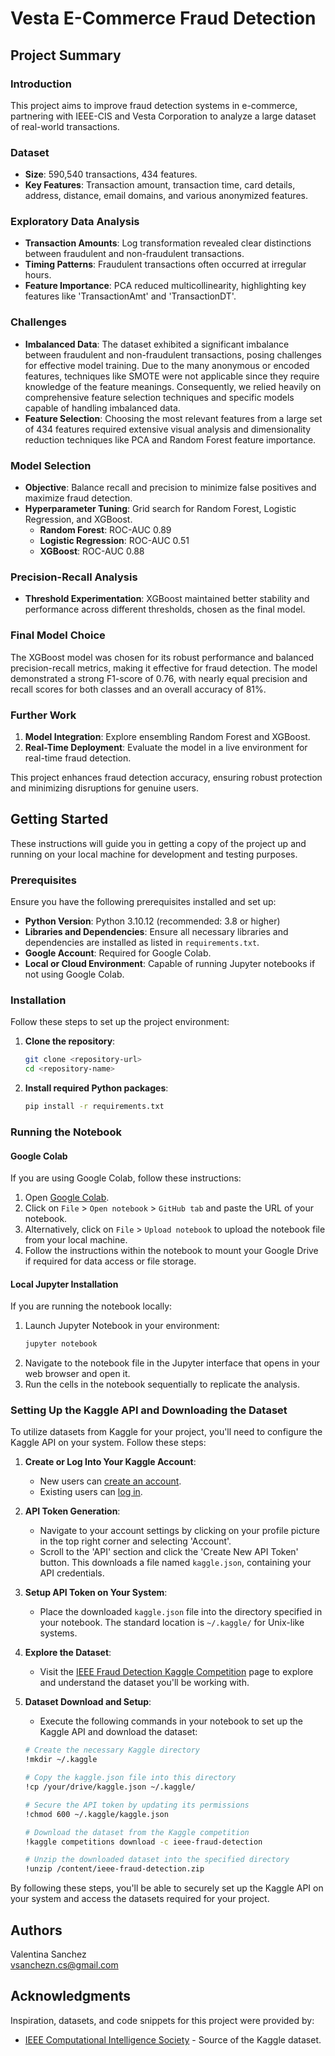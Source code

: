 # Vesta E-Commerce Fraud Detection

## Project Summary

### Introduction
This project aims to improve fraud detection systems in e-commerce, partnering with IEEE-CIS and Vesta Corporation to analyze a large dataset of real-world transactions.

### Dataset
- **Size**: 590,540 transactions, 434 features.
- **Key Features**: Transaction amount, transaction time, card details, address, distance, email domains, and various anonymized features.

### Exploratory Data Analysis
- **Transaction Amounts**: Log transformation revealed clear distinctions between fraudulent and non-fraudulent transactions.
- **Timing Patterns**: Fraudulent transactions often occurred at irregular hours.
- **Feature Importance**: PCA reduced multicollinearity, highlighting key features like 'TransactionAmt' and 'TransactionDT'.

### Challenges
- **Imbalanced Data**: The dataset exhibited a significant imbalance between fraudulent and non-fraudulent transactions, posing challenges for effective model training. Due to the many anonymous or encoded features, techniques like SMOTE were not applicable since they require knowledge of the feature meanings. Consequently, we relied heavily on comprehensive feature selection techniques and specific models capable of handling imbalanced data.
- **Feature Selection**: Choosing the most relevant features from a large set of 434 features required extensive visual analysis and dimensionality reduction techniques like PCA and Random Forest feature importance.


### Model Selection
- **Objective**: Balance recall and precision to minimize false positives and maximize fraud detection.
- **Hyperparameter Tuning**: Grid search for Random Forest, Logistic Regression, and XGBoost.
  - **Random Forest**: ROC-AUC 0.89
  - **Logistic Regression**: ROC-AUC 0.51
  - **XGBoost**: ROC-AUC 0.88

### Precision-Recall Analysis
- **Threshold Experimentation**: XGBoost maintained better stability and performance across different thresholds, chosen as the final model.

### Final Model Choice
The XGBoost model was chosen for its robust performance and balanced precision-recall metrics, making it effective for fraud detection. The model demonstrated a strong F1-score of 0.76, with nearly equal precision and recall scores for both classes and an overall accuracy of 81%.


### Further Work
1. **Model Integration**: Explore ensembling Random Forest and XGBoost.
2. **Real-Time Deployment**: Evaluate the model in a live environment for real-time fraud detection.

This project enhances fraud detection accuracy, ensuring robust protection and minimizing disruptions for genuine users.



## Getting Started

These instructions will guide you in getting a copy of the project up and running on your local machine for development and testing purposes.

### Prerequisites

Ensure you have the following prerequisites installed and set up:

- **Python Version**: Python 3.10.12 (recommended: 3.8 or higher)
- **Libraries and Dependencies**: Ensure all necessary libraries and dependencies are installed as listed in `requirements.txt`.
- **Google Account**: Required for Google Colab.
- **Local or Cloud Environment**: Capable of running Jupyter notebooks if not using Google Colab.

### Installation

Follow these steps to set up the project environment:

1. **Clone the repository**:
    ```bash
    git clone <repository-url>
    cd <repository-name>
    ```
2. **Install required Python packages**:
    ```bash
    pip install -r requirements.txt
    ```

### Running the Notebook

#### Google Colab

If you are using Google Colab, follow these instructions:

1. Open [Google Colab](https://colab.research.google.com/).
2. Click on `File` > `Open notebook` > `GitHub tab` and paste the URL of your notebook.
3. Alternatively, click on `File` > `Upload notebook` to upload the notebook file from your local machine.
4. Follow the instructions within the notebook to mount your Google Drive if required for data access or file storage.

#### Local Jupyter Installation

If you are running the notebook locally:

1. Launch Jupyter Notebook in your environment:
    ```bash
    jupyter notebook
    ```
2. Navigate to the notebook file in the Jupyter interface that opens in your web browser and open it.
3. Run the cells in the notebook sequentially to replicate the analysis.

### Setting Up the Kaggle API and Downloading the Dataset

To utilize datasets from Kaggle for your project, you'll need to configure the Kaggle API on your system. Follow these steps:

1. **Create or Log Into Your Kaggle Account**:
    - New users can [create an account](https://www.kaggle.com/).
    - Existing users can [log in](https://www.kaggle.com/account/login).

2. **API Token Generation**:
    - Navigate to your account settings by clicking on your profile picture in the top right corner and selecting 'Account'.
    - Scroll to the 'API' section and click the 'Create New API Token' button. This downloads a file named `kaggle.json`, containing your API credentials.

3. **Setup API Token on Your System**:
    - Place the downloaded `kaggle.json` file into the directory specified in your notebook. The standard location is `~/.kaggle/` for Unix-like systems.

4. **Explore the Dataset**:
    - Visit the [IEEE Fraud Detection Kaggle Competition](https://www.kaggle.com/competitions/ieee-fraud-detection/data) page to explore and understand the dataset you'll be working with.

5. **Dataset Download and Setup**:
    - Execute the following commands in your notebook to set up the Kaggle API and download the dataset:

    ```bash
    # Create the necessary Kaggle directory
    !mkdir ~/.kaggle

    # Copy the kaggle.json file into this directory
    !cp /your/drive/kaggle.json ~/.kaggle/

    # Secure the API token by updating its permissions
    !chmod 600 ~/.kaggle/kaggle.json

    # Download the dataset from the Kaggle competition
    !kaggle competitions download -c ieee-fraud-detection

    # Unzip the downloaded dataset into the specified directory
    !unzip /content/ieee-fraud-detection.zip
    ```

By following these steps, you'll be able to securely set up the Kaggle API on your system and access the datasets required for your project.

## Authors

Valentina Sanchez <br />
[vsanchezn.cs@gmail.com](mailto:vsanchezn.cs@gmail.com)

## Acknowledgments

Inspiration, datasets, and code snippets for this project were provided by:

- [IEEE Computational Intelligence Society](https://www.kaggle.com/competitions/ieee-fraud-detection/data?select=train_identity.csv) - Source of the Kaggle dataset.
